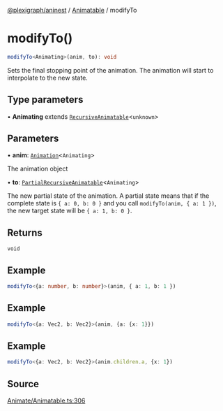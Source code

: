 [@plexigraph/aninest](../../index.md) / [Animatable](../index.md) / modifyTo

# modifyTo()

```ts
modifyTo<Animating>(anim, to): void
```

Sets the final stopping point of the animation.
The animation will start to interpolate to the new state.

## Type parameters

• **Animating** extends [`RecursiveAnimatable`](../type-aliases/RecursiveAnimatable.md)\<`unknown`\>

## Parameters

• **anim**: [`Animation`](../type-aliases/Animation.md)\<`Animating`\>

The animation object

• **to**: [`PartialRecursiveAnimatable`](../type-aliases/PartialRecursiveAnimatable.md)\<`Animating`\>

The new partial state of the animation. A partial state
means that if the complete state is `{ a: 0, b: 0 }` and you call `modifyTo(anim, { a: 1 })`,
the new target state will be `{ a: 1, b: 0 }`.

## Returns

`void`

## Example

```ts
modifyTo<{a: number, b: number}>(anim, { a: 1, b: 1 })
```

## Example

```ts
modifyTo<{a: Vec2, b: Vec2}>(anim, {a: {x: 1}})
```

## Example

```ts
modifyTo<{a: Vec2, b: Vec2}>(anim.children.a, {x: 1})
```

## Source

[Animate/Animatable.ts:306](https://github.com/plexigraph/aninest/blob/c1a56b4/src/Animate/Animatable.ts#L306)
